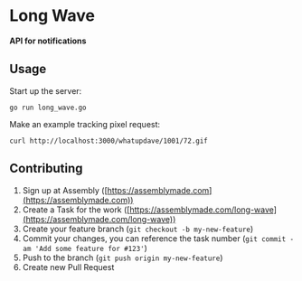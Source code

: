# Long Wave

**API for notifications**

## Usage

Start up the server:

    go run long_wave.go

Make an example tracking pixel request:

    curl http://localhost:3000/whatupdave/1001/72.gif
    
    
## Contributing

1. Sign up at Assembly ([https://assemblymade.com](https://assemblymade.com))
2. Create a Task for the work ([https://assemblymade.com/long-wave](https://assemblymade.com/long-wave))
3. Create your feature branch (`git checkout -b my-new-feature`)
4. Commit your changes, you can reference the task number (`git commit -am 'Add some feature for #123'`)
5. Push to the branch (`git push origin my-new-feature`)
6. Create new Pull Request